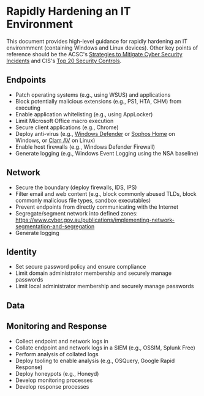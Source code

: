 # Rapidly Hardening an IT Environment

This document provides high-level guidance for rapidly hardening an IT environmment (containing Windows and Linux devices). Other key points of reference should be the ACSC's [Strategies to Mitigate Cyber Security Incidents](https://www.cyber.gov.au/publications/strategies-to-mitigate-cyber-security-incidents) and CIS's [Top 20 Security Controls](https://www.cisecurity.org/controls/cis-controls-list/).

## Endpoints
* Patch operating systems (e.g., using WSUS) and applications
* Block potentially malicious extensions (e.g., PS1, HTA, CHM) from executing
* Enable application whitelisting (e.g., using AppLocker)
* Limit Microsoft Office macro execution
* Secure client applications (e.g., Chrome)
* Deploy anti-virus (e.g., [Windows Defender](https://docs.microsoft.com/en-us/windows/security/threat-protection/windows-defender-antivirus/windows-defender-antivirus-in-windows-10) or [Sophos Home](https://home.sophos.com/en-us/index2.aspx) on Windows, or [Clam AV](https://www.clamav.net/) on Linux)
* Enable host firewalls (e.g., Windows Defender Firewall)
* Generate logging (e.g., Windows Event Logging using the NSA baseline)

## Network
* Secure the boundary (deploy firewalls, IDS, IPS)
* Filter email and web content (e.g., block commonly abused TLDs, block commonly malicious file types, sandbox executables)
* Prevent endpoints from directly communicating with the Internet
* Segregate/segment network into defined zones: https://www.cyber.gov.au/publications/implementing-network-segmentation-and-segregation
* Generate logging

## Identity
* Set secure password policy and ensure compliance
* Limit domain administrator membership and securely manage passwords
* Limit local administrator membership and securely manage passwords

## Data

## Monitoring and Response
* Collect endpoint and network logs in 
* Collate endpoint and network logs in a SIEM (e.g., OSSIM, Splunk Free)
* Perform analysis of collated logs
* Deploy tooling to enable analysis (e.g., OSQuery, Google Rapid Response)
* Deploy honeypots (e.g., Honeyd)
* Develop monitoring processes
* Develop response processes

